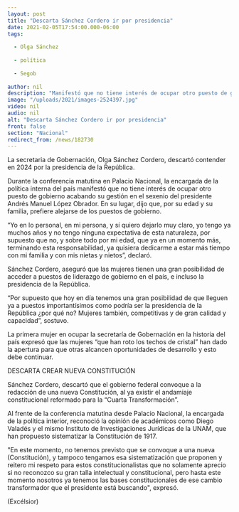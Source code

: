 ```yaml
---
layout: post
title: "Descarta Sánchez Cordero ir por presidencia"
date: 2021-02-05T17:54:00.000-06:00
tags:
  
  - Olga Sánchez
  
  - política
  
  - Segob
  
author: nil
description: "Manifestó que no tiene interés de ocupar otro puesto de gobierno acabando su gestión, dijo que, por su edad y su familia, prefiere alejarse de los puestos de gobierno"
image: "/uploads/2021/images-2524397.jpg"
video: nil
audio: nil
alt: "Descarta Sánchez Cordero ir por presidencia"
front: false
section: "Nacional"
redirect_from: /news/182730
---
```


La secretaria de Gobernación, Olga Sánchez Cordero, descartó contender en 2024 por la presidencia de la República.

Durante la conferencia matutina en Palacio Nacional, la encargada de la política interna del país manifestó que no tiene interés de ocupar otro puesto de gobierno acabando su gestión en el sexenio del presidente Andrés Manuel López Obrador. En su lugar, dijo que, por su edad y su familia, prefiere alejarse de los puestos de gobierno.

“Yo en lo personal, en mi persona, y sí quiero dejarlo muy claro, yo tengo ya muchos años y no tengo ninguna expectativa de esta naturaleza, por supuesto que no, y sobre todo por mi edad, que ya en un momento más, terminando esta responsabilidad, ya quisiera dedicarme a estar más tiempo con mi familia y con mis nietas y nietos”, declaró.

Sánchez Cordero, aseguró que las mujeres tienen una gran posibilidad de acceder a puestos de liderazgo de gobierno en el país, e incluso la presidencia de la República.

“Por supuesto que hoy en día tenemos una gran posibilidad de que lleguen ya a puestos importantísimos como podría ser la presidencia de la República ¿por qué no? Mujeres también, competitivas y de gran calidad y capacidad”, sostuvo.

La primera mujer en ocupar la secretaría de Gobernación en la historia del país expresó que las mujeres “que han roto los techos de cristal” han dado la apertura para que otras alcancen oportunidades de desarrollo y esto debe continuar.

DESCARTA CREAR NUEVA CONSTITUCIÓN
 

Sánchez Cordero, descartó que el gobierno federal convoque a la redacción de una nueva Constitución, al ya existir el andamiaje constitucional reformado para la “Cuarta Transformación”.

Al frente de la conferencia matutina desde Palacio Nacional, la encargada de la política interior, reconoció la opinión de académicos como Diego Valadés y el mismo Instituto de Investigaciones Jurídicas de la UNAM, que han propuesto sistematizar la Constitución de 1917.

"En este momento, no tenemos previsto que se convoque a una nueva (Constitución), y tampoco tengamos esa sistematización que proponen y reitero mi respeto para estos constitucionalistas que no solamente aprecio si no reconozco su gran talla intelectual y constitucional, pero hasta este momento nosotros ya tenemos las bases constitucionales de ese cambio transformador que el presidente está buscando", expresó.

(Excélsior)